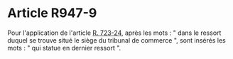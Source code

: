 # Article R947-9

Pour l'application de l'article <a href='/affichCodeArticle.do?cidTexte=LEGITEXT000005634379&idArticle=LEGIARTI000006270147&dateTexte=&categorieLien=cid' title='Code de commerce - art. R723-24 (V)'>R. 723-24</a>, après les mots : " dans le ressort duquel se trouve situé le siège du tribunal de commerce ", sont insérés les mots : " qui statue en dernier ressort ".